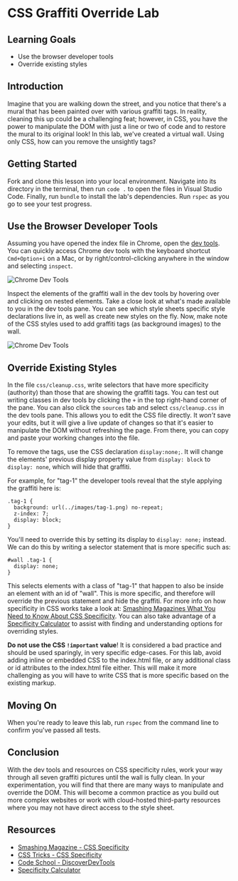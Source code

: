 # CSS Graffiti Override Lab

## Learning Goals

- Use the browser developer tools
- Override existing styles

## Introduction

Imagine that you are walking down the street, and you notice that there's a
mural that has been painted over with various graffiti tags. In reality,
cleaning this up could be a challenging feat; however, in CSS, you have the power
to manipulate the DOM with just a line or two of code and to restore the mural
to its original look! In this lab, we've created a virtual wall. Using only
CSS, how can you remove the unsightly tags?

## Getting Started

Fork and clone this lesson into your local environment. Navigate into its directory
in the terminal, then run `code .` to open the files in Visual Studio Code. Finally,
run `bundle` to install the lab's dependencies. Run `rspec` as you go to see your
test progress.

## Use the Browser Developer Tools

Assuming you have opened the index file in Chrome, open the [dev tools][tools].
You can quickly access Chrome dev tools with the keyboard shortcut
`Cmd+Option+i` on a Mac, or by right/control-clicking anywhere in the window
and selecting `inspect`.

![Chrome Dev Tools](https://curriculum-content.s3.amazonaws.com/fewds-css/css-graffiti-override/inspect1.png "Open the Chrome dev tools")

Inspect the elements of the graffiti wall in the dev tools by hovering
over and clicking on nested elements. Take a close look at what's made available
to you in the dev tools pane. You can see which style sheets specific style
declarations live in, as well as create new styles on the fly. Now, make note
of the CSS styles used to add graffiti tags (as background images) to the wall.

![Chrome Dev Tools](https://curriculum-content.s3.amazonaws.com/fewds-css/css-graffiti-override/inspect2.png "Inspect the styles on each element")

## Override Existing Styles

In the file `css/cleanup.css`, write selectors that have more specificity
(authority) than those that are showing the graffiti tags. You can test out
writing classes in dev tools by clicking the `+` in the top right-hand corner
of the pane. You can also click the `sources` tab and select `css/cleanup.css`
in the dev tools pane. This allows you to edit the CSS file directly. It
*won't* save your edits, but it will give a live update of changes so that
it's easier to manipulate the DOM without refreshing the page. From there, you
can copy and paste your working changes into the file.

To remove the tags, use the CSS declaration `display:none;`. It will change the
elements' previous display property value from `display: block` to `display:
none`, which will hide that graffiti.

For example, for "tag-1" the developer tools reveal that the style applying the
graffiti here is:

```
.tag-1 {
  background: url(../images/tag-1.png) no-repeat;
  z-index: 7;
  display: block;
}
```

You'll need to override this by setting its display to `display: none;`
instead. We can do this by writing a selector statement that is more specific
such as:

```
#wall .tag-1 {
  display: none;
}
```

This selects elements with a class of "tag-1" that happen to also be inside an
element with an id of "wall". This is more specific, and therefore will
override the previous statement and hide the graffiti. For more info on how
specificity in CSS works take a look at: [Smashing Magazines What You Need to
Know About CSS Specificity][smash].  You can also take advantage of a
[Specificity Calculator][spec-calc] to assist with finding and understanding
options for overriding styles.

**Do not use the CSS `!important` value**! It is considered a bad practice and
should be used sparingly, in very specific edge-cases. For this lab, avoid
adding inline or embedded CSS to the index.html file, or any additional class
or id attributes to the index.html file either.  This will make it more
challenging as you will have to write CSS that is more specific based on the
existing markup.

## Moving On

When you're ready to leave this lab, run `rspec` from the command line to confirm you've passed all tests.

## Conclusion

With the dev tools and resources on CSS specificity rules, work your way
through all seven graffiti pictures until the wall is fully clean. In your
experimentation, you will find that there are many ways to manipulate and
override the DOM. This will become a common practice as you build out more
complex websites or work with cloud-hosted third-party resources where you may
not have direct access to the style sheet.

## Resources

 * [Smashing Magazine - CSS Specificity](http://www.smashingmagazine.com/2007/07/27/css-specificity-things-you-should-know/)
 * [CSS Tricks - CSS Specificity](http://css-tricks.com/specifics-on-css-specificity/)
 * [Code School - DiscoverDevTools](http://discover-devtools.codeschool.com/)
 * [Specificity Calculator](https://specificity.keegan.st/)

[tools]: http://discover-devtools.codeschool.com/
[smash]: http://www.smashingmagazine.com/2007/07/27/css-specificity-things-you-should-know/
[spec-calc]: https://specificity.keegan.st/

